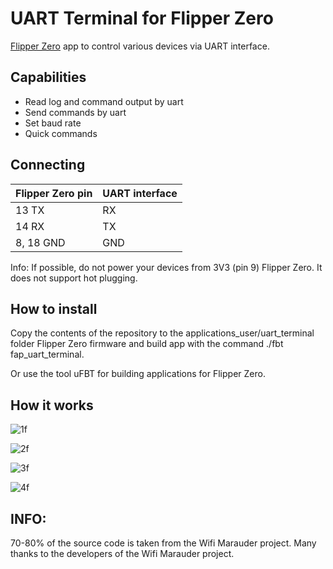 # UART Terminal for Flipper Zero
[Flipper Zero](https://flipperzero.one/) app to control various devices via UART interface.

## Capabilities
- Read log and command output by uart
- Send commands by uart
- Set baud rate
- Quick commands

## Connecting
| Flipper Zero pin | UART interface |
| ---------------- | -------------- |
| 13 TX            | RX             |
| 14 RX            | TX             |
|8, 18 GND         | GND            |

Info: If possible, do not power your devices from 3V3 (pin 9) Flipper Zero. It does not support hot plugging.

## How to install
Copy the contents of the repository to the applications_user/uart_terminal folder Flipper Zero firmware and build app with the command ./fbt fap_uart_terminal.

Or use the tool uFBT for building applications for Flipper Zero.

## How it works


![1f](https://user-images.githubusercontent.com/122148894/211161450-6d177638-3bfa-42a8-9c73-0cf3af5e5ca7.jpg)


![2f](https://user-images.githubusercontent.com/122148894/211161456-4d2be15b-4a05-4450-a62e-edcaab3772fd.jpg)


![3f](https://user-images.githubusercontent.com/122148894/211161458-2f9b0d80-f501-4db3-9242-1b3c11729132.jpg)


![4f](https://user-images.githubusercontent.com/122148894/211161461-4507120b-42df-441f-9e01-e4517aa83537.jpg)

## INFO:

70-80% of the source code is taken from the Wifi Marauder project. Many thanks to the developers of the Wifi Marauder project.

